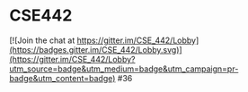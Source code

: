 # CSE442

[![Join the chat at https://gitter.im/CSE_442/Lobby](https://badges.gitter.im/CSE_442/Lobby.svg)](https://gitter.im/CSE_442/Lobby?utm_source=badge&utm_medium=badge&utm_campaign=pr-badge&utm_content=badge)
#36
